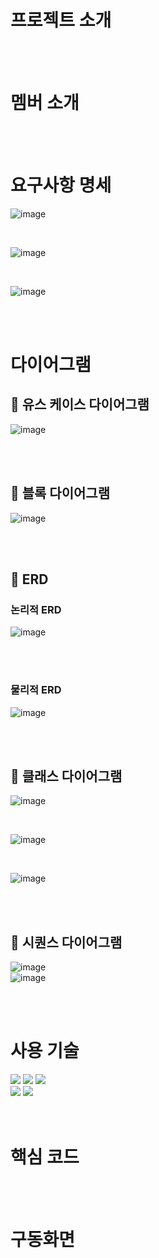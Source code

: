 # 프로젝트 소개

<br><br>

# 멤버 소개

<div>

</div>
<br><br>

# 요구사항 명세
![image](https://github.com/Lzynee/team3_project/assets/145524819/ccb9a920-7ad7-4d55-b20a-1cd9c9a06e93)

<br>

![image](https://github.com/Lzynee/team3_project/assets/145524819/72809983-743a-4d2d-86f9-c6b9df407152)

<br>

![image](https://github.com/Lzynee/team3_project/assets/145524819/f6de0842-dd87-414d-81eb-115991e117b9)





<br><br>

# 다이어그램

## 💠 유스 케이스 다이어그램
![image](https://github.com/Lzynee/team3_project/blob/develop/uml/result_img/Use-Case%20Diagram.png?raw=true)


<br><br>

## 💠 블록 다이어그램
![image](https://github.com/Lzynee/team3_project/blob/develop/uml/result_img/%EB%B8%94%EB%A1%9D%EB%8B%A4%EC%9D%B4%EC%96%B4%EA%B7%B8%EB%9E%A8.png?raw=true)


<br><br>

## 💠 ERD
### 논리적 ERD

![image](https://github.com/Lzynee/team3_project/blob/develop/uml/result_img/%EB%85%BC%EB%A6%AC%EC%A0%81ERD.png?raw=true)


<br><br>

### 물리적 ERD

![image](https://github.com/Lzynee/team3_project/blob/develop/uml/result_img/%EB%AC%BC%EB%A6%AC%EC%A0%81ERD.png?raw=true)

<br><br>

## 💠 클래스 다이어그램

![image](https://github.com/Lzynee/team3_project/assets/145524819/b4ef9918-a034-44eb-a12c-7345dfee43c3)

<br>

![image](https://github.com/Lzynee/team3_project/assets/145524819/96ea5452-f4a6-4b66-a513-6d133d5237b5)

<br>

![image](https://github.com/Lzynee/team3_project/assets/145524819/f49b0e9d-a5fa-46fb-a90c-a618ee6204f9)

<br><br>


## 💠 시퀀스 다이어그램

![image](https://github.com/Lzynee/team3_project/blob/develop/uml/result_img/sequence%20_purchase_service.png?raw=true)
<br>
![image](https://github.com/Lzynee/team3_project/blob/develop/uml/result_img/sequence_view_list.png?raw=true)

<br><br>

# 사용 기술

<div>
<img src="https://img.shields.io/badge/java-007396?style=for-the-badge&logo=java&logoColor=white">
<img src="https://img.shields.io/badge/MySQL-4479A1?style=for-the-badge&logo=mysql&logoColor=white">
<img src="https://img.shields.io/badge/MariaDB-003545?style=for-the-badge&logo=mariadb&logoColor=white"> <br>
<img src="https://img.shields.io/badge/Git-F05032?style=for-the-badge&logo=git&logoColor=white">
<img src="https://img.shields.io/badge/GitHub-181717?style=for-the-badge&logo=github&logoColor=white">
</div>
<br><br>

# 핵심 코드

<br><br>

# 구동화면
